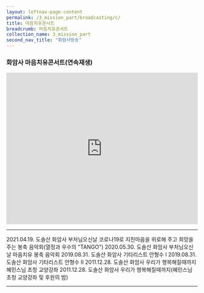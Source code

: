 ```yaml
---
layout: leftnav-page-content
permalink: /3_mission_part/broadcasting/c/
title: 마음치유콘서트
breadcrumb: 마음치유콘서트
collection_name: 3_mission_part
second_nav_title: "화암사방송"
---
```


### **화암사 마음치유콘서트(연속재생)**

<iframe width="100%"
        height="400"
        src="https://www.youtube.com/embed/videoseries?list=PLFUlmugaN5Wx5dF8Z9wwfpC6_51TiDKB_"
        frameborder="0"
        allow="autoplay; encrypted-media"
        allowfullscreen></iframe>

---

2021.04.19. 도솔산 화암사 부처님오신날 코로나19로 지친마음을 위로해 주고 희망을 주는 봉축 음악회(열정과 우수의 "TANGO")
2020.05.30. 도솔산 화암사 부처님오신날 마음치유 봉축 음악회
2019.08.31. 도솔산 화암사 기타리스트 안형수 I
2019.08.31. 도솔산 화암사 기타리스트 안형수 II
2011.12.28. 도솔산 화암사 우리가 행복해질때까지 혜민스님 초청 교양강좌
2011.12.28. 도솔산 화암사 우리가 행복해질때까지(혜민스님 초청 교양강좌 및 후원의 밤)

---
